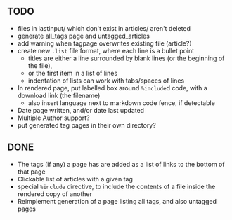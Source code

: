 TODO
----

* files in lastinput/ which don't exist in articles/ aren't deleted
* generate all_tags page and untagged_articles
* add warning when tagpage overwrites existing file (article?)
* create new `.list` file format, where each line is a bullet point
	- titles are either a line surrounded by blank lines (or the beginning of the file),
	- or the first item in a list of lines
	- indentation of lists can work with tabs/spaces of lines
* In rendered page, put labelled box around `%include`d code, with a download link (the filename)
	- also insert language next to markdown code fence, if detectable
* Date page written, and/or date last updated
* Multiple Author support?
* put generated tag pages in their own directory?


DONE
----
* The tags (if any) a page has are added as a list of links to the bottom of that page
* Clickable list of articles with a given tag
* special `%include` directive, to include the contents of a file inside the rendered copy of another
* Reimplement generation of a page listing all tags, and also untagged pages
